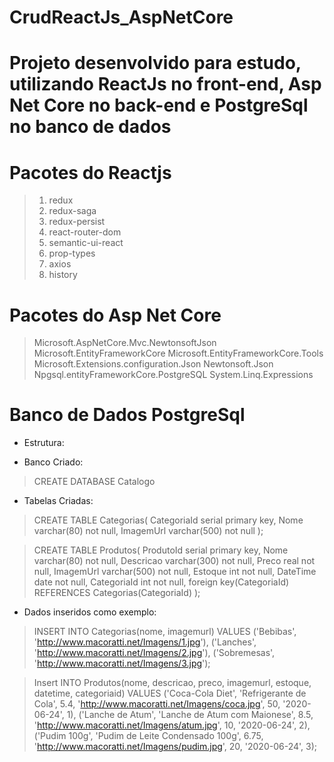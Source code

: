 # CrudReactJs_AspNetCore

# Projeto desenvolvido para estudo, utilizando ReactJs no front-end, Asp Net Core no back-end e PostgreSql no banco de dados

# Pacotes do Reactjs

> 1. redux
> 2. redux-saga
> 3. redux-persist
> 4. react-router-dom
> 5. semantic-ui-react
> 6. prop-types
> 7. axios
> 8. history

# Pacotes do Asp Net Core

> Microsoft.AspNetCore.Mvc.NewtonsoftJson
> Microsoft.EntityFrameworkCore
> Microsoft.EntityFrameworkCore.Tools
> Microsoft.Extensions.configuration.Json
> Newtonsoft.Json
> Npgsql.entityFrameworkCore.PostgreSQL
> System.Linq.Expressions

# Banco de Dados PostgreSql

- Estrutura:

- Banco Criado:

> CREATE DATABASE Catalogo

- Tabelas Criadas:

> CREATE TABLE Categorias(
	CategoriaId serial primary key,
   	Nome varchar(80) not null,
    ImagemUrl varchar(500) not null	
);

> CREATE TABLE Produtos(
	ProdutoId serial primary key,
   	Nome varchar(80) not null,
    Descricao varchar(300) not null,
    Preco real not null,
	ImagemUrl varchar(500) not null,
	Estoque int not null,
	DateTime date not null,
	CategoriaId  int not null,
	foreign key(CategoriaId) REFERENCES Categorias(CategoriaId)
);

- Dados inseridos como exemplo:

> INSERT INTO Categorias(nome, imagemurl)
VALUES
('Bebibas', 'http://www.macoratti.net/Imagens/1.jpg'),
('Lanches',	'http://www.macoratti.net/Imagens/2.jpg'),
('Sobremesas', 'http://www.macoratti.net/Imagens/3.jpg');

> Insert INTO Produtos(nome, descricao, preco, imagemurl, estoque, datetime, categoriaid)
VALUES
('Coca-Cola Diet', 'Refrigerante de Cola', 5.4, 'http://www.macoratti.net/Imagens/coca.jpg', 50, '2020-06-24', 	1),
('Lanche de Atum', 'Lanche de Atum com Maionese', 8.5, 'http://www.macoratti.net/Imagens/atum.jpg', 10, '2020-06-24', 2),
('Pudim 100g', 'Pudim de Leite Condensado 100g', 6.75, 'http://www.macoratti.net/Imagens/pudim.jpg', 20, '2020-06-24', 3);
